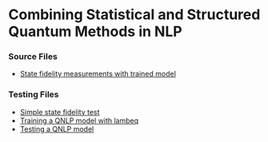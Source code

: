 # Combining Statistical and Structured Quantum Methods in NLP
### Source Files
- [State fidelity measurements with trained model](/src/state_fidelity.py)
### Testing Files
- [Simple state fidelity test](/testing/simple_swap_test.ipynb)
- [Training a QNLP model with lambeq](/testing/training_new_model.ipynb)
- [Testing a QNLP model](/testing/testing_model.ipynb)